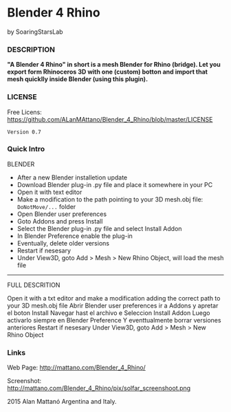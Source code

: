 # Blender 4 Rhino
by SoaringStarsLab


### DESCRIPTION

**"A Blender 4 Rhino" in short is a mesh Blender for Rhino (bridge).
Let you export form Rhinoceros 3D with one (custom) botton and import that mesh quicklly inside Blender (using this plugin).**


### LICENSE
Free Licens: https://github.com/ALanMAttano/Blender_4_Rhino/blob/master/LICENSE



```
Version 0.7
```


### Quick Intro

BLENDER
* After a new Blender installetion update
* Download Blender plug-in .py file and place it somewhere in your PC
* Open it with text editor
* Make a modification to the path pointing to your 3D mesh.obj file: `DoNotMove/...` folder
* Open Blender user preferences
* Goto Addons and press Install
* Select the Blender plug-in .py file and select Install Addon
* In Blender Preference enable the plug-in
* Eventually, delete older versions
* Restart if nesesary
* Under View3D, goto Add > Mesh > New Rhino Object, will load the mesh file



-----------------------
FULL DESCRITION





Open it with a txt editor and 
make a modification adding the correct path to your 3D mesh.obj file
Abrir Blender user preferences
ir a Addons y apretar el boton Install
Navegar hast el archivo e Seleccion Install Addon
Luego activarlo siempre en Blender Preference
Y eventtualmente borrar versiones anteriores
Restart if nesesary
Under View3D, goto Add > Mesh > New Rhino Object









### Links
Web Page: http://mattano.com/Blender_4_Rhino/

Screenshot: http://mattano.com/Blender_4_Rhino/pix/solfar_screenshoot.png


2015 Alan Mattanó Argentina and Italy.
